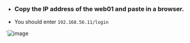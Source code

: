 - ### Copy the IP address of the web01 and paste in a browser.

- You should enter `192.168.56.11/login`

`![image](https://github.com/Sulemoore/DevOps-Projects/assets/101164153/f9e3a61a-efec-4368-82cb-49e005d70e3c)
